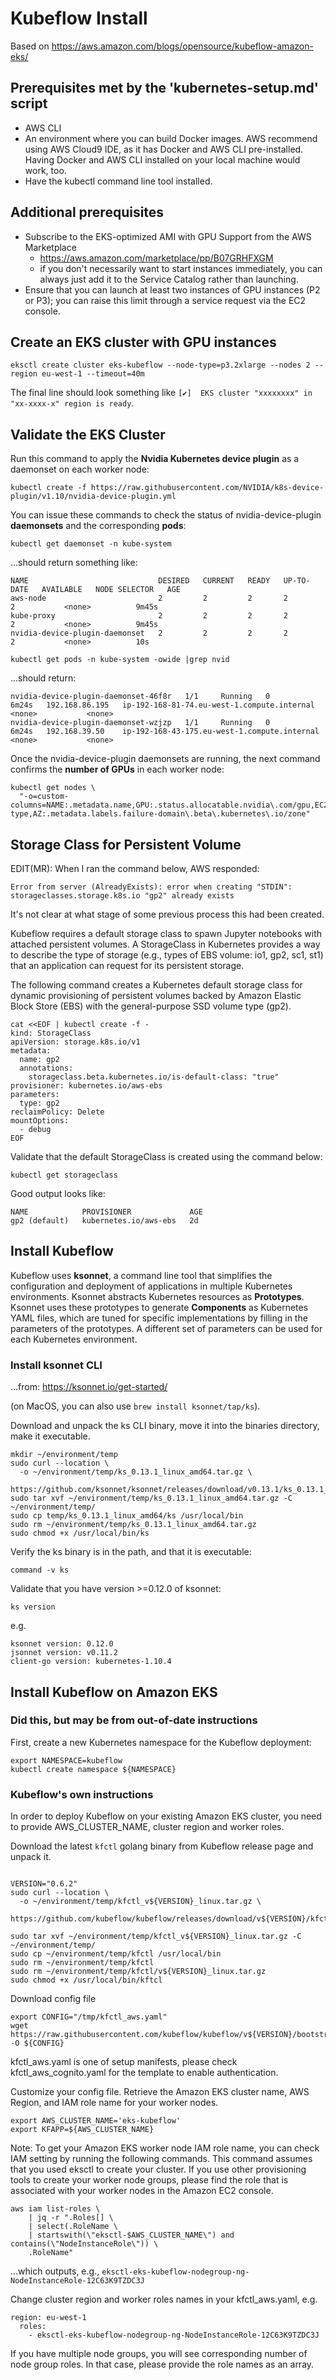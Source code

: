 # Kubeflow Install #
Based on https://aws.amazon.com/blogs/opensource/kubeflow-amazon-eks/ 

## Prerequisites met by the 'kubernetes-setup.md' script ##
- AWS CLI
- An environment where you can build Docker images. AWS recommend using AWS Cloud9 IDE, as it has Docker and AWS CLI pre-installed. Having Docker and AWS CLI installed on your local machine would work, too.
- Have the kubectl command line tool installed.

## Additional prerequisites ##
- Subscribe to the EKS-optimized AMI with GPU Support from the AWS Marketplace 
  - https://aws.amazon.com/marketplace/pp/B07GRHFXGM
  - if you don't necessarily want to start instances immediately, you can always just add it to the Service Catalog rather than launching.
- Ensure that you can launch at least two instances of GPU instances (P2 or P3); you can raise this limit through a service request via the EC2 console.

## Create an EKS cluster with GPU instances ##
```
eksctl create cluster eks-kubeflow --node-type=p3.2xlarge --nodes 2 --region eu-west-1 --timeout=40m
```
The final line should look something like `[✔]  EKS cluster "xxxxxxxx" in "xx-xxxx-x" region is ready`.


## Validate the EKS Cluster ##
Run this command to apply the **Nvidia Kubernetes device plugin** as a daemonset on each worker node:
```
kubectl create -f https://raw.githubusercontent.com/NVIDIA/k8s-device-plugin/v1.10/nvidia-device-plugin.yml
```

You can issue these commands to check the status of nvidia-device-plugin **daemonsets** and the corresponding **pods**:
```
kubectl get daemonset -n kube-system
```
...should return something like:
```
NAME                             DESIRED   CURRENT   READY   UP-TO-DATE   AVAILABLE   NODE SELECTOR   AGE
aws-node                         2         2         2       2            2           <none>          9m45s
kube-proxy                       2         2         2       2            2           <none>          9m45s
nvidia-device-plugin-daemonset   2         2         2       2            2           <none>          10s
```

```
kubectl get pods -n kube-system -owide |grep nvid
```
...should return:
```
nvidia-device-plugin-daemonset-46f8r   1/1     Running   0          6m24s   192.168.86.195   ip-192-168-81-74.eu-west-1.compute.internal    <none>           <none>
nvidia-device-plugin-daemonset-wzjzp   1/1     Running   0          6m24s   192.168.39.50    ip-192-168-43-175.eu-west-1.compute.internal   <none>           <none>
```

Once the nvidia-device-plugin daemonsets are running, the next command confirms the **number of GPUs** in each worker node:
```
kubectl get nodes \
  "-o=custom-columns=NAME:.metadata.name,GPU:.status.allocatable.nvidia\.com/gpu,EC2:.metadata.labels.beta\.kubernetes\.io/instance-type,AZ:.metadata.labels.failure-domain\.beta\.kubernetes\.io/zone"
```

## Storage Class for Persistent Volume ##

EDIT(MR): When I ran the command below, AWS responded:
```
Error from server (AlreadyExists): error when creating "STDIN": storageclasses.storage.k8s.io "gp2" already exists
```
It's not clear at what stage of some previous process this had been created.

Kubeflow requires a default storage class to spawn Jupyter notebooks with attached persistent volumes. A StorageClass in Kubernetes provides a way to describe the type of storage (e.g., types of EBS volume: io1, gp2, sc1, st1) that an application can request for its persistent storage. 

The following command creates a Kubernetes default storage class for dynamic provisioning of persistent volumes backed by Amazon Elastic Block Store (EBS) with the general-purpose SSD volume type (gp2).
```
cat <<EOF | kubectl create -f -
kind: StorageClass
apiVersion: storage.k8s.io/v1
metadata:
  name: gp2
  annotations:
    storageclass.beta.kubernetes.io/is-default-class: "true"
provisioner: kubernetes.io/aws-ebs
parameters:
  type: gp2
reclaimPolicy: Delete
mountOptions:
  - debug
EOF
```

Validate that the default StorageClass is created using the command below:
```
kubectl get storageclass
```
Good output looks like:
```
NAME            PROVISIONER             AGE
gp2 (default)   kubernetes.io/aws-ebs   2d
```

## Install Kubeflow ##
Kubeflow uses **ksonnet**, a command line tool that simplifies the configuration and deployment of applications in multiple Kubernetes environments. Ksonnet abstracts Kubernetes resources as **Prototypes**. Ksonnet uses these prototypes to generate **Components** as Kubernetes YAML files, which are tuned for specific implementations by filling in the parameters of the prototypes. A different set of parameters can be used for each Kubernetes environment.

### Install ksonnet CLI ###
...from: https://ksonnet.io/get-started/

(on MacOS, you can also use `brew install ksonnet/tap/ks`).

Download and unpack the ks CLI binary, move it into the binaries directory, make it executable.
```
mkdir ~/environment/temp
sudo curl --location \
  -o ~/environment/temp/ks_0.13.1_linux_amd64.tar.gz \
  https://github.com/ksonnet/ksonnet/releases/download/v0.13.1/ks_0.13.1_linux_amd64.tar.gz
sudo tar xvf ~/environment/temp/ks_0.13.1_linux_amd64.tar.gz -C ~/environment/temp/
sudo cp temp/ks_0.13.1_linux_amd64/ks /usr/local/bin
sudo rm ~/environment/temp/ks_0.13.1_linux_amd64.tar.gz 
sudo chmod +x /usr/local/bin/ks
```

Verify the ks binary is in the path, and that it is executable:
```
command -v ks
```

Validate that you have version >=0.12.0 of ksonnet:
```
ks version
```
e.g.
```
ksonnet version: 0.12.0
jsonnet version: v0.11.2
client-go version: kubernetes-1.10.4
```

## Install Kubeflow on Amazon EKS ##

### Did this, but may be from out-of-date instructions ###
First, create a new Kubernetes namespace for the Kubeflow deployment:
```
export NAMESPACE=kubeflow
kubectl create namespace ${NAMESPACE}
```

### Kubeflow's own instructions ###
In order to deploy Kubeflow on your existing Amazon EKS cluster, you need to provide AWS_CLUSTER_NAME, cluster region and worker roles.

Download the latest `kfctl` golang binary from Kubeflow release page and unpack it.
```

VERSION="0.6.2"
sudo curl --location \
  -o ~/environment/temp/kfctl_v${VERSION}_linux.tar.gz \
  https://github.com/kubeflow/kubeflow/releases/download/v${VERSION}/kfctl_v${VERSION}_linux.tar.gz
  
sudo tar xvf ~/environment/temp/kfctl_v${VERSION}_linux.tar.gz -C ~/environment/temp/
sudo cp ~/environment/temp/kfctl /usr/local/bin
sudo rm ~/environment/temp/kfctl
sudo rm ~/environment/temp/kfctl/v${VERSION}_linux.tar.gz 
sudo chmod +x /usr/local/bin/kftcl
```

Download config file
```
export CONFIG="/tmp/kfctl_aws.yaml"
wget https://raw.githubusercontent.com/kubeflow/kubeflow/v${VERSION}/bootstrap/config/kfctl_aws.yaml -O ${CONFIG}
```
kfctl_aws.yaml is one of setup manifests, please check kfctl_aws_cognito.yaml for the template to enable authentication.

Customize your config file. Retrieve the Amazon EKS cluster name, AWS Region, and IAM role name for your worker nodes.
```
export AWS_CLUSTER_NAME='eks-kubeflow'
export KFAPP=${AWS_CLUSTER_NAME}
```
Note: To get your Amazon EKS worker node IAM role name, you can check IAM setting by running the following commands. This command assumes that you used eksctl to create your cluster. If you use other provisioning tools to create your worker node groups, please find the role that is associated with your worker nodes in the Amazon EC2 console.
```
aws iam list-roles \
    | jq -r ".Roles[] \
    | select(.RoleName \
    | startswith(\"eksctl-$AWS_CLUSTER_NAME\") and contains(\"NodeInstanceRole\")) \
    .RoleName"
```
...which outputs, e.g., `eksctl-eks-kubeflow-nodegroup-ng-NodeInstanceRole-12C63K9TZDC3J`

Change cluster region and worker roles names in your kfctl_aws.yaml, e.g.
```
region: eu-west-1
  roles:
    - eksctl-eks-kubeflow-nodegroup-ng-NodeInstanceRole-12C63K9TZDC3J
```
If you have multiple node groups, you will see corresponding number of node group roles. In that case, please provide the role names as an array.


